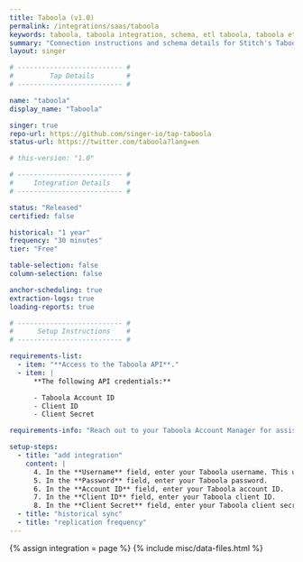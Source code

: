 ```yaml
---
title: Taboola (v1.0)
permalink: /integrations/saas/taboola
keywords: taboola, taboola integration, schema, etl taboola, taboola etl, taboola schema
summary: "Connection instructions and schema details for Stitch's Taboola integration."
layout: singer

# -------------------------- #
#         Tap Details        #
# -------------------------- #

name: "taboola"
display_name: "Taboola"

singer: true
repo-url: https://github.com/singer-io/tap-taboola
status-url: https://twitter.com/taboola?lang=en

# this-version: "1.0"

# -------------------------- #
#     Integration Details    #
# -------------------------- #

status: "Released"
certified: false

historical: "1 year"
frequency: "30 minutes"
tier: "Free"

table-selection: false
column-selection: false

anchor-scheduling: true
extraction-logs: true
loading-reports: true

# -------------------------- #
#      Setup Instructions    #
# -------------------------- #

requirements-list:
  - item: "**Access to the Taboola API**."
  - item: |
      **The following API credentials:**

      - Taboola Account ID
      - Client ID
      - Client Secret

requirements-info: "Reach out to your Taboola Account Manager for assistance. Once you receive this information, you can continue with the setup."

setup-steps:
  - title: "add integration"
    content: |
      4. In the **Username** field, enter your Taboola username. This user must have access to the Taboola API.
      5. In the **Password** field, enter your Taboola password.
      6. In the **Account ID** field, enter your Taboola account ID.
      7. In the **Client ID** field, enter your Taboola client ID.
      8. In the **Client Secret** field, enter your Taboola client secret.
  - title: "historical sync"
  - title: "replication frequency"
---
```

{% assign integration = page %}
{% include misc/data-files.html %}